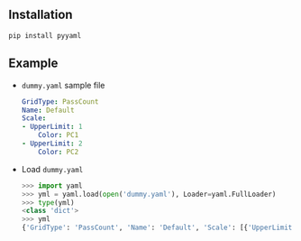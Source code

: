 ## Installation

```
pip install pyyaml
```

## Example

- `dummy.yaml` sample file

    ```yaml
    GridType: PassCount
    Name: Default
    Scale:
    - UpperLimit: 1
        Color: PC1
    - UpperLimit: 2
        Color: PC2
    ```

- Load `dummy.yaml`

    ```python
    >>> import yaml
    >>> yml = yaml.load(open('dummy.yaml'), Loader=yaml.FullLoader)
    >>> type(yml)
    <class 'dict'>
    >>> yml
    {'GridType': 'PassCount', 'Name': 'Default', 'Scale': [{'UpperLimit': 1, 'Color': 'PC1'}, {'UpperLimit': 2, 'Color': 'PC2'}]}
    ```

